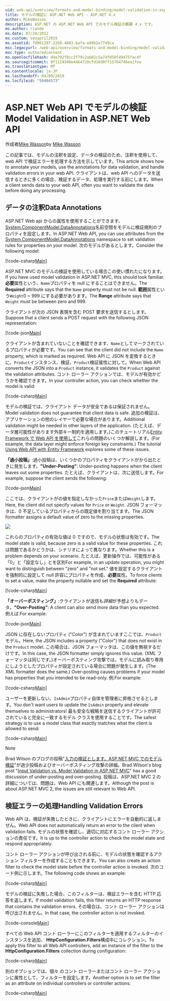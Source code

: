 ```yaml
---
uid: web-api/overview/formats-and-model-binding/model-validation-in-aspnet-web-api
title: モデルの検証に ASP.NET Web API - ASP.NET 4.x
author: MikeWasson
description: ASP.NET の ASP.NET Web API でのモデル検証の概要 4.x です。
ms.author: riande
ms.date: 07/20/2012
ms.custom: seoapril2019
ms.assetid: 7d061207-22b8-4883-bafa-e89b1e7749ca
msc.legacyurl: /web-api/overview/formats-and-model-binding/model-validation-in-aspnet-web-api
msc.type: authoredcontent
ms.openlocfilehash: d4e792f8cc2f79c2ab82c5a74fd50f49475fac4f
ms.sourcegitcommit: 0f1119340e4464720cfd16d0ff15764746ea1fea
ms.translationtype: MT
ms.contentlocale: ja-JP
ms.lasthandoff: 04/09/2019
ms.locfileid: "59404573"
---
```

# <a name="model-validation-in-aspnet-web-api"></a><span data-ttu-id="2b827-103">ASP.NET Web API でモデルの検証</span><span class="sxs-lookup"><span data-stu-id="2b827-103">Model Validation in ASP.NET Web API</span></span>

<span data-ttu-id="2b827-104">作成者[Mike Wasson](https://github.com/MikeWasson)</span><span class="sxs-lookup"><span data-stu-id="2b827-104">by [Mike Wasson](https://github.com/MikeWasson)</span></span>

<span data-ttu-id="2b827-105">この記事では、モデルの注釈を設定、データの検証のため、注釈を使用して、web API で検証エラーを処理する方法を示しています。</span><span class="sxs-lookup"><span data-stu-id="2b827-105">This article shows how to annotate your models, use the annotations for data validation, and handle validation errors in your web API.</span></span> <span data-ttu-id="2b827-106">クライアントは、web API へのデータを送信するときに多くの場合、検証するデータ、処理を実行する前にします。</span><span class="sxs-lookup"><span data-stu-id="2b827-106">When a client sends data to your web API, often you want to validate the data before doing any processing.</span></span> 

## <a name="data-annotations"></a><span data-ttu-id="2b827-107">データの注釈</span><span class="sxs-lookup"><span data-stu-id="2b827-107">Data Annotations</span></span>

<span data-ttu-id="2b827-108">ASP.NET Web api からの属性を使用することができます、 [System.ComponentModel.DataAnnotations](/dotnet/api/system.componentmodel.dataannotations)名前空間をモデルに検証規則のプロパティを設定します。</span><span class="sxs-lookup"><span data-stu-id="2b827-108">In ASP.NET Web API, you can use attributes from the [System.ComponentModel.DataAnnotations](/dotnet/api/system.componentmodel.dataannotations) namespace to set validation rules for properties on your model.</span></span> <span data-ttu-id="2b827-109">次のモデルがあるとします。</span><span class="sxs-lookup"><span data-stu-id="2b827-109">Consider the following model:</span></span>

[!code-csharp[Main](model-validation-in-aspnet-web-api/samples/sample1.cs)]

<span data-ttu-id="2b827-110">ASP.NET MVC のモデルの検証を使用している場合この使い慣れたになります。</span><span class="sxs-lookup"><span data-stu-id="2b827-110">If you have used model validation in ASP.NET MVC, this should look familiar.</span></span> <span data-ttu-id="2b827-111">**必要**属性という、`Name`プロパティを null にすることはできません。</span><span class="sxs-lookup"><span data-stu-id="2b827-111">The **Required** attribute says that the `Name` property must not be null.</span></span> <span data-ttu-id="2b827-112">**範囲**属性という`Weight`0 ~ 999 にする必要があります。</span><span class="sxs-lookup"><span data-stu-id="2b827-112">The **Range** attribute says that `Weight` must be between zero and 999.</span></span>

<span data-ttu-id="2b827-113">クライアントが次の JSON 表現を含む POST 要求を送信するとします。</span><span class="sxs-lookup"><span data-stu-id="2b827-113">Suppose that a client sends a POST request with the following JSON representation:</span></span>

[!code-json[Main](model-validation-in-aspnet-web-api/samples/sample2.json)]

<span data-ttu-id="2b827-114">クライアントが含まれていないことを確認できます、`Name`としてマークされているプロパティが必要です。</span><span class="sxs-lookup"><span data-stu-id="2b827-114">You can see that the client did not include the `Name` property, which is marked as required.</span></span> <span data-ttu-id="2b827-115">Web API に JSON を変換するときに、`Product`インスタンス、検証、`Product`検証属性に対して。</span><span class="sxs-lookup"><span data-stu-id="2b827-115">When Web API converts the JSON into a `Product` instance, it validates the `Product` against the validation attributes.</span></span> <span data-ttu-id="2b827-116">コント ローラー アクションでは、モデルが有効かどうかを確認できます。</span><span class="sxs-lookup"><span data-stu-id="2b827-116">In your controller action, you can check whether the model is valid:</span></span>

[!code-csharp[Main](model-validation-in-aspnet-web-api/samples/sample3.cs)]

<span data-ttu-id="2b827-117">モデルの検証では、クライアント データが安全であるは保証されません。</span><span class="sxs-lookup"><span data-stu-id="2b827-117">Model validation does not guarantee that client data is safe.</span></span> <span data-ttu-id="2b827-118">追加の検証は、アプリケーションの他のレイヤーで必要な場合があります。</span><span class="sxs-lookup"><span data-stu-id="2b827-118">Additional validation might be needed in other layers of the application.</span></span> <span data-ttu-id="2b827-119">(たとえば、データ層可能性があります外部キー制約を適用します。)このチュートリアル[Entity Framework で Web API を使用して](../data/using-web-api-with-entity-framework/part-1.md)これらの問題のいくつか解説します。</span><span class="sxs-lookup"><span data-stu-id="2b827-119">(For example, the data layer might enforce foreign key constraints.) The tutorial [Using Web API with Entity Framework](../data/using-web-api-with-entity-framework/part-1.md) explores some of these issues.</span></span>

<span data-ttu-id="2b827-120">**「過小投稿」**:過小投稿は、いくつかのプロパティをクライアントがから出たときに発生します。</span><span class="sxs-lookup"><span data-stu-id="2b827-120">**"Under-Posting"**: Under-posting happens when the client leaves out some properties.</span></span> <span data-ttu-id="2b827-121">たとえば、クライアントは、次に送信します。</span><span class="sxs-lookup"><span data-stu-id="2b827-121">For example, suppose the client sends the following:</span></span>

[!code-json[Main](model-validation-in-aspnet-web-api/samples/sample4.json)]

<span data-ttu-id="2b827-122">ここでは、クライアントがの値を指定しなかった`Price`または`Weight`します。</span><span class="sxs-lookup"><span data-stu-id="2b827-122">Here, the client did not specify values for `Price` or `Weight`.</span></span> <span data-ttu-id="2b827-123">JSON フォーマッタは、0 不足しているプロパティからの既定値を割り当てます。</span><span class="sxs-lookup"><span data-stu-id="2b827-123">The JSON formatter assigns a default value of zero to the missing properties.</span></span>

![](model-validation-in-aspnet-web-api/_static/image1.png)

<span data-ttu-id="2b827-124">これらのプロパティの有効な値は 0 ですので、モデルの状態は有効です。</span><span class="sxs-lookup"><span data-stu-id="2b827-124">The model state is valid, because zero is a valid value for these properties.</span></span> <span data-ttu-id="2b827-125">これは問題であるかどうかは、シナリオによって異なります。</span><span class="sxs-lookup"><span data-stu-id="2b827-125">Whether this is a problem depends on your scenario.</span></span> <span data-ttu-id="2b827-126">たとえば、更新操作では、可能性がある「0」と「設定なし」とを区別</span><span class="sxs-lookup"><span data-stu-id="2b827-126">For example, in an update operation, you might want to distinguish between "zero" and "not set."</span></span> <span data-ttu-id="2b827-127">値を設定するクライアントを強制的に設定して null 許容にプロパティを作成、**必要**属性。</span><span class="sxs-lookup"><span data-stu-id="2b827-127">To force clients to set a value, make the property nullable and set the **Required** attribute:</span></span>

[!code-csharp[Main](model-validation-in-aspnet-web-api/samples/sample5.cs?highlight=1-2)]

<span data-ttu-id="2b827-128">**「オーバーポスティング」**:クライアントが送信も*詳細*が予想よりもデータ。</span><span class="sxs-lookup"><span data-stu-id="2b827-128">**"Over-Posting"**: A client can also send *more* data than you expected.</span></span> <span data-ttu-id="2b827-129">例えば:</span><span class="sxs-lookup"><span data-stu-id="2b827-129">For example:</span></span>

[!code-json[Main](model-validation-in-aspnet-web-api/samples/sample6.json)]

<span data-ttu-id="2b827-130">JSON に存在しないプロパティ ("Color") が含まれていますここでは、`Product`モデル。</span><span class="sxs-lookup"><span data-stu-id="2b827-130">Here, the JSON includes a property ("Color") that does not exist in the `Product` model.</span></span> <span data-ttu-id="2b827-131">この場合は、JSON フォーマッタは、この値を無視するだけです。</span><span class="sxs-lookup"><span data-stu-id="2b827-131">In this case, the JSON formatter simply ignores this value.</span></span> <span data-ttu-id="2b827-132">(XML フォーマッタは同じです。)オーバーポスティング攻撃では、モデルに読み取り専用にしようとしたプロパティが設定されている場合に問題が発生します。</span><span class="sxs-lookup"><span data-stu-id="2b827-132">(The XML formatter does the same.) Over-posting causes problems if your model has properties that you intended to be read-only.</span></span> <span data-ttu-id="2b827-133">例:</span><span class="sxs-lookup"><span data-stu-id="2b827-133">For example:</span></span>

[!code-csharp[Main](model-validation-in-aspnet-web-api/samples/sample7.cs)]

<span data-ttu-id="2b827-134">ユーザーを更新しない、`IsAdmin`プロパティ自体を管理者に昇格させるとします。</span><span class="sxs-lookup"><span data-stu-id="2b827-134">You don't want users to update the `IsAdmin` property and elevate themselves to administrators!</span></span> <span data-ttu-id="2b827-135">最も安全な戦略を送信するクライアントが許可されていると完全に一致するモデル クラスを使用することです。</span><span class="sxs-lookup"><span data-stu-id="2b827-135">The safest strategy is to use a model class that exactly matches what the client is allowed to send:</span></span>

[!code-csharp[Main](model-validation-in-aspnet-web-api/samples/sample8.cs)]

> [!NOTE]
> <span data-ttu-id="2b827-136">Brad Wilson のブログの投稿"[入力の検証とします。ASP.NET MVC でのモデル検証](http://bradwilson.typepad.com/blog/2010/01/input-validation-vs-model-validation-in-aspnet-mvc.html)"が過少投稿およびオーバーポスティング攻撃の詳細。</span><span class="sxs-lookup"><span data-stu-id="2b827-136">Brad Wilson's blog post "[Input Validation vs. Model Validation in ASP.NET MVC](http://bradwilson.typepad.com/blog/2010/01/input-validation-vs-model-validation-in-aspnet-mvc.html)" has a good discussion of under-posting and over-posting.</span></span> <span data-ttu-id="2b827-137">投稿は、ASP.NET MVC 2 の詳細については、問題は、Web API にも関連します。</span><span class="sxs-lookup"><span data-stu-id="2b827-137">Although the post is about ASP.NET MVC 2, the issues are still relevant to Web API.</span></span>


## <a name="handling-validation-errors"></a><span data-ttu-id="2b827-138">検証エラーの処理</span><span class="sxs-lookup"><span data-stu-id="2b827-138">Handling Validation Errors</span></span>

<span data-ttu-id="2b827-139">Web API は、検証が失敗したときに、クライアントにエラーを自動的に返しません。</span><span class="sxs-lookup"><span data-stu-id="2b827-139">Web API does not automatically return an error to the client when validation fails.</span></span> <span data-ttu-id="2b827-140">モデルの状態を確認し、適切に対応するコント ローラー アクションの責任です。</span><span class="sxs-lookup"><span data-stu-id="2b827-140">It is up to the controller action to check the model state and respond appropriately.</span></span>

<span data-ttu-id="2b827-141">コント ローラー アクションが呼び出される前に、モデルの状態を確認するアクション フィルターを作成することもできます。</span><span class="sxs-lookup"><span data-stu-id="2b827-141">You can also create an action filter to check the model state before the controller action is invoked.</span></span> <span data-ttu-id="2b827-142">次のコード例に示します。</span><span class="sxs-lookup"><span data-stu-id="2b827-142">The following code shows an example:</span></span>

[!code-csharp[Main](model-validation-in-aspnet-web-api/samples/sample9.cs)]

<span data-ttu-id="2b827-143">モデルの検証に失敗した場合、このフィルターは、検証エラーを含む HTTP 応答を返します。</span><span class="sxs-lookup"><span data-stu-id="2b827-143">If model validation fails, this filter returns an HTTP response that contains the validation errors.</span></span> <span data-ttu-id="2b827-144">その場合は、コント ローラー アクションは呼び出されません。</span><span class="sxs-lookup"><span data-stu-id="2b827-144">In that case, the controller action is not invoked.</span></span>

[!code-console[Main](model-validation-in-aspnet-web-api/samples/sample10.cmd)]

<span data-ttu-id="2b827-145">すべての Web API コント ローラーにこのフィルターを適用するフィルターのインスタンスを追加、 **HttpConfiguration.Filters**構成中にコレクション。</span><span class="sxs-lookup"><span data-stu-id="2b827-145">To apply this filter to all Web API controllers, add an instance of the filter to the **HttpConfiguration.Filters** collection during configuration:</span></span>

[!code-csharp[Main](model-validation-in-aspnet-web-api/samples/sample11.cs)]

<span data-ttu-id="2b827-146">別のオプションでは、個々 のコント ローラーまたはコント ローラー アクションに属性として、フィルターを設定します。</span><span class="sxs-lookup"><span data-stu-id="2b827-146">Another option is to set the filter as an attribute on individual controllers or controller actions:</span></span>

[!code-csharp[Main](model-validation-in-aspnet-web-api/samples/sample12.cs)]
